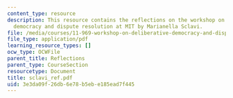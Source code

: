 ```yaml
---
content_type: resource
description: This resource contains the reflections on the workshop on deliberative
  democracy and dispute resolution at MIT by Marianella Sclavi.
file: /media/courses/11-969-workshop-on-deliberative-democracy-and-dispute-resolution-summer-2005/3e3da09f26db6e78b5ebe185ead7f445_sclavi_ref.pdf
file_type: application/pdf
learning_resource_types: []
ocw_type: OCWFile
parent_title: Reflections
parent_type: CourseSection
resourcetype: Document
title: sclavi_ref.pdf
uid: 3e3da09f-26db-6e78-b5eb-e185ead7f445
---
```

